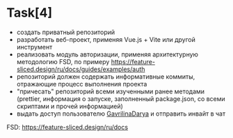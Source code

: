 # Task[4]
- создать приватный репозиторий
- разработать веб-проект, применяя Vue.js + Vite или другой инструмент
- реализовать модуль авторизации, применяя архитектурную методологию FSD, по примеру https://feature-sliced.design/ru/docs/guides/examples/auth
- репозиторий должен содержать информативные коммиты, отражающие процесс выполнения проекта
- "причесать" репозиторий всеми изученными ранее методами \(prettier, информация о запуске, заполненный package.json, со всеми скриптами и прочей информацией)
- выдать доступ пользователю [GavrilinaDarya](https://github.com/GavrilinaDarya) и отправить инвайт в чат

FSD: https://feature-sliced.design/ru/docs
